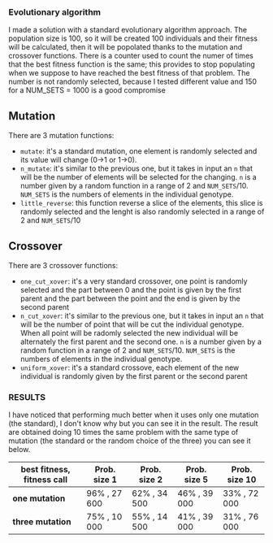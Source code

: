 ### Evolutionary algorithm
I made a solution with a standard evolutionary algorithm approach.
The population size is 100, so it will be created 100 individuals and their fitness will be calculated, then it will be popolated thanks to the mutation and crossover functions.
There is a counter used to count the numer of times that the best fitness function is the same; this provides to stop populating when we suppose to have reached the best fitness of that problem. The number is not randomly selected, because I tested different value and 150 for a NUM_SETS = 1000 is a good compromise

## Mutation
There are 3 mutation functions:
- `mutate`: it's a standard mutation, one element is randomly selected and its value will change (0->1 or 1->0).
- `n_mutate`: it's similar to the previous one, but it takes in input an `n` that will be the number of elements will be selected for the changing. `n` is a number given by a random function in a range of 2 and `NUM_SETS`/10. `NUM_SETS` is the numbers of elements in the individual genotype.
- `little_reverse`: this function reverse a slice of the elements, this slice is randomly selected and the lenght is also randomly selected in a range of 2 and `NUM_SETS`/10

## Crossover
There are 3 crossover functions:
- `one_cut_xover`: it's a very standard crossover, one point is randomly selected and the part between 0 and the point is given by the first parent and the part between the point and the end is given by the second parent
- `n_cut_xover`: it's similar to the previous one, but it takes in input an `n` that will be the number of point that will be cut the individual genotype. When all point will be radomly selected the new individual will be alternately the first parent and the second one. `n` is a number given by a random function in a range of 2 and `NUM_SETS`/10. `NUM_SETS` is the numbers of elements in the individual genotype.
- `uniform_xover`: it's a standard crossove, each element of the new individual is randomly given by the first parent or the second parent

### RESULTS
I have noticed that performing much better when it uses only one mutation (the standard), I don't know why but you can see it in the result.
The result are obtained doing 10 times the same problem with the same type of mutation (the standard or the random choice of the three) you can see it below.

| best fitness, fitness call | Prob. size 1 | Prob. size 2 | Prob. size 5 | Prob. size 10 |
|----------|-----------|-----------|-----------|-----------|
| **one mutation**   | 96% , 27 600 | 62% , 34 500 | 46% , 39 000 | 33% , 72 000 |
| **three mutation**   | 75% , 10 000 | 55% , 14 500 | 41% , 39 000 | 31% , 76 000 |